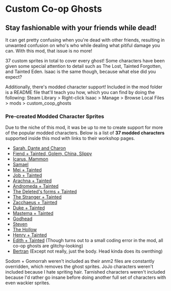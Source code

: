 # Custom Co-op Ghosts
## Stay fashionable with your friends while dead!

It can get pretty confusing when you're dead with other friends, resulting in unwanted confusion on who's who while dealing what pitiful damage you can. With this mod, that issue is no more!

37 custom sprites in total to cover every ghost! Some characters have been given some special attention to detail such as The Lost, Tainted Forgotten, and Tainted Eden. Isaac is the same though, because what else did you expect?

Additionally, there's modded character support! Included in the mod folder is a README file that'll teach you how, which you can find by doing the following:
Steam Library > Right-click Isaac > Manage > Browse Local Files > mods > custom_coop_ghosts

### Pre-created Modded Character Sprites
Due to the niche of this mod, it was be up to me to create support for more of the popular modded characters. Below is a list of **37 modded characters** supported inside this mod with links to their workshop pages.

- [Sarah, Dante and Charon](https://steamcommunity.com/sharedfiles/filedetails/?id=2880387531)
- [Fiend + Tainted, Golem, China, Slippy](https://steamcommunity.com/sharedfiles/filedetails/?id=2851063440)
- [Icarus, Mammon](https://steamcommunity.com/sharedfiles/filedetails/?id=2881008017)
- [Samael](https://steamcommunity.com/sharedfiles/filedetails/?id=897795840)
- [Mei + Tainted](https://steamcommunity.com/sharedfiles/filedetails/?id=842051906)
- [Job + Tainted](https://steamcommunity.com/sharedfiles/filedetails/?id=2567634705)
- [Arachna + Tainted](https://steamcommunity.com/sharedfiles/filedetails/?id=2801120315)
- [Andromeda + Tainted](https://steamcommunity.com/sharedfiles/filedetails/?id=2722017893)
- [The Deleted's forms + Tainted](https://steamcommunity.com/sharedfiles/filedetails/?id=2681372884)
- [The Stranger + Tainted](https://steamcommunity.com/sharedfiles/filedetails/?id=2552647882)
- [Zacchaeus + Tainted](https://steamcommunity.com/sharedfiles/filedetails/?id=2785553778)
- [Duke + Tainted](https://steamcommunity.com/sharedfiles/filedetails/?id=2864873221)
- [Mastema + Tainted](https://steamcommunity.com/sharedfiles/filedetails/?id=2548070298)
- [Godhead](https://steamcommunity.com/sharedfiles/filedetails/?id=2557086033)
- [Steven](https://steamcommunity.com/sharedfiles/filedetails/?id=2823687003)
- [The Hollow](https://steamcommunity.com/sharedfiles/filedetails/?id=2741812168)
- [Henry + Tainted](https://steamcommunity.com/sharedfiles/filedetails/?id=2901052218)
- [Edith + Tainted](https://steamcommunity.com/sharedfiles/filedetails/?id=2785782570) (Though turns out to a small coding error in the mod, all co-op ghosts are glitchy-looking)
- [Bertran](https://steamcommunity.com/sharedfiles/filedetails/?id=2297456697) (Except not really, just the body. Head kinda does its ownthing)

Sodom + Gomorrah weren't included as their anm2 files are constantly overridden, which removes the ghost sprites.
JoJo characters weren't included because I hate spriting hair.
Tarnished characters weren't included because I'd rather go insane before doing another full set of characters with even wackier sprites.

